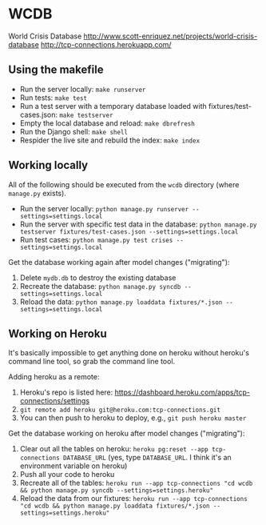 WCDB
====

World Crisis Database
http://www.scott-enriquez.net/projects/world-crisis-database
http://tcp-connections.herokuapp.com/

Using the makefile
-----------------------------

* Run the server locally: `make runserver`
* Run tests: `make test`
* Run a test server with a temporary database loaded with fixtures/test-cases.json: `make testserver`
* Empty the local database and reload: `make dbrefresh`
* Run the Django shell: `make shell`
* Respider the live site and rebuild the index: `make index`


Working locally
-------------------
All of the following should be executed from the `wcdb` directory (where `manage.py` exists).

* Run the server locally: `python manage.py runserver --settings=settings.local`
* Run the server with specific test data in the database: `python manage.py testserver fixtures/test-cases.json --settings=settings.local`
* Run test cases: `python manage.py test crises --settings=settings.local`

Get the database working again after model changes ("migrating"):

1. Delete `mydb.db` to destroy the existing database
2. Recreate the database: `python manage.py syncdb --settings=settings.local`
3. Reload the data: `python manage.py loaddata fixtures/*.json --settings=settings.local`
    

Working on Heroku
---------------------

It's basically impossible to get anything done on heroku without heroku's command line tool, so grab the command line tool.

Adding heroku as a remote:

1. Heroku's repo is listed here: https://dashboard.heroku.com/apps/tcp-connections/settings
2. `git remote add heroku git@heroku.com:tcp-connections.git`
3. You can then push to heroku to deploy, e.g., `git push heroku master`


Get the database working on heroku after model changes ("migrating"):

1. Clear out all the tables on heroku: `heroku pg:reset --app tcp-connections DATABASE_URL` (yes, type `DATABASE_URL`. I think it's an environment variable on heroku)
2. Push all your code to heroku
3. Recreate all of the tables: `heroku run --app tcp-connections "cd wcdb && python manage.py syncdb --settings=settings.heroku"`
4. Reload the data from our fixtures: `heroku run --app tcp-connections "cd wcdb && python manage.py loaddata fixtures/*.json --settings=settings.heroku"`


